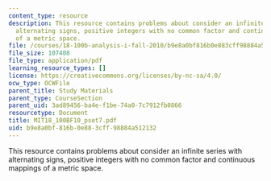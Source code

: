 ```yaml
---
content_type: resource
description: This resource contains problems about consider an infinite series with
  alternating signs, positive integers with no common factor and continuous mappings
  of a metric space.
file: /courses/18-100b-analysis-i-fall-2010/b9e8a0bf816b0e883cff98884a512132_MIT18_100BF10_pset7.pdf
file_size: 107408
file_type: application/pdf
learning_resource_types: []
license: https://creativecommons.org/licenses/by-nc-sa/4.0/
ocw_type: OCWFile
parent_title: Study Materials
parent_type: CourseSection
parent_uid: 3ad89456-ba4e-f1be-74a0-7c7912fb0866
resourcetype: Document
title: MIT18_100BF10_pset7.pdf
uid: b9e8a0bf-816b-0e88-3cff-98884a512132
---
```

This resource contains problems about consider an infinite series with alternating signs, positive integers with no common factor and continuous mappings of a metric space.